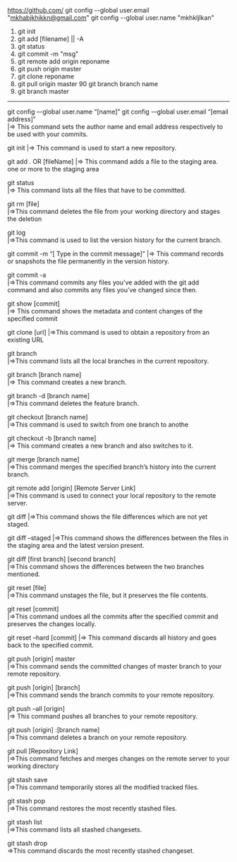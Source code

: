 https://github.com/
git config --global user.email "mkhabjkhjkkn@gmail.com"
git config --global user.name "mkhkljlkan"

1) git init
2) git add [filename] || -A
3) git status
4) git commit -m "msg"
5) git remote add origin reponame
6) git push origin master
7) git clone reponame
8) git pull origin master
90 git branch branch name
9) git branch master

-------------------------------------------------------------------


git config –-global user.name “[name]”
git config -–global user.email “[email address]”  
|=> This command sets the author name and email address respectively to be used with your commits.

git init 
|=> This command is used to start a new repository.

git add . OR [fileName]
|=> This command adds a file to the staging area. one or more to the staging area

git status  
|=> This command lists all the files that have to be committed.

git rm [file]  
|=>This command deletes the file from your working directory and stages the deletion

git log  
|=>This command is used to list the version history for the current branch.


git commit -m “[ Type in the commit message]” 
|=> This command records or snapshots the file permanently in the version history.

git commit -a  
|=>This command commits any files you’ve added with the git add command and also commits any files you’ve changed since then.

git show [commit]  
|=> This command shows the metadata and content changes of the specified commit


git clone [url]
|=>This command is used to obtain a repository from an existing URL



git branch  
|=>This command lists all the local branches in the current repository.

git branch [branch name]  
|=> This command creates a new branch.

git branch -d [branch name]  
|=>This command deletes the feature branch.

git checkout [branch name]  
|=>This command is used to switch from one branch to anothe

git checkout -b [branch name]  
|=> This command creates a new branch and also switches to it.

git merge [branch name]  
|=>This command merges the specified branch’s history into the current branch.

git remote add [origin] [Remote Server Link]  
|=>This command is used to connect your local repository to the remote server.


git diff
|=>This command shows the file differences which are not yet staged.

git diff –staged 
|=>This command shows the differences between the files in the staging area and the latest version present.

git diff [first branch] [second branch]  
|=>This command shows the differences between the two branches mentioned.

git reset [file]  
|=>This command unstages the file, but it preserves the file contents.

git reset [commit]  
|=>This command undoes all the commits after the specified commit and preserves the changes locally.

git reset –hard [commit] 
|=> This command discards all history and goes back to the specified commit.

git push [origin] master  
|=>This command sends the committed changes of master branch to your remote repository.

git push [origin] [branch]  
|=>This command sends the branch commits to your remote repository.

git push –all [origin]  
|=> This command pushes all branches to your remote repository.

git push [origin] :[branch name]  
|=>This command deletes a branch on your remote repository.

git pull [Repository Link]  
|=>This command fetches and merges changes on the remote server to your working directory

git stash save  
|=>This command temporarily stores all the modified tracked files.

git stash pop  
|=>This command restores the most recently stashed files.

git stash list  
|=>This command lists all stashed changesets.

git stash drop  
=>This command discards the most recently stashed changeset.
















